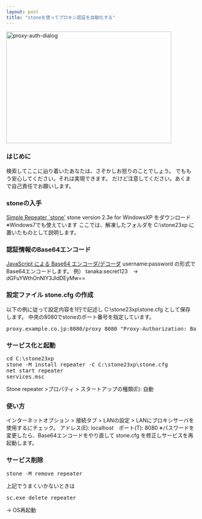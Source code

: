 ```yaml
---
layout: post
title: "stoneを使ってプロキシ認証を自動化する"
---
```

<img src="http://mel.mond.jp/nocorica.jp/blog/wp-content/uploads/2013/11/proxy-auth-dialog.png" alt="proxy-auth-dialog" width="439" height="296" class="alignnone size-full wp-image-337" /><!--more-->

<h3>はじめに</h3>
検索してここに辿り着いたあなたは、さぞかしお怒りのことでしょう。
でももう安心してください。それは実現できます。
だけど注意してください。あくまで自己責任でお願いします。


<h3>stoneの入手</h3>
<a href="http://www.gcd.org/sengoku/stone/Welcome.ja.html">Simple Repeater `stone'</a>
stone version 2.3e for WindowsXP をダウンロード
※Windows7でも使えています
ここでは、解凍したフォルダを C:\stone23xp に置いたものとして説明します。


<h3>認証情報のBase64エンコード</h3>
<a href="http://homepage3.nifty.com/georgei/hmetzger/base64.html">JavaScript による Base64 エンコーダ/デコーダ</a>
username:password の形式でBase64エンコードします。
例） tanaka:secret123　→　dGFuYWthOnNlY3JldDEyMw==


<h3>設定ファイル stone.cfg の作成</h3>
以下の例に従って設定内容を1行で記述し C:\stone23xp\stone.cfg として保存します。
中央の8080でstoneのポート番号を指定しています。
<pre class="lang:default decode:true " >
proxy.example.co.jp:8080/proxy 8080 "Proxy-Authorization: Basic dGFuYWthOnNlY3JldDEyMw=="
</pre> 


<h3>サービス化と起動</h3>
<pre class="lang:default decode:true " >
cd C:\stone23xp
stone -M install repeater -C C:\stone23xp\stone.cfg
net start repeater
services.msc
</pre> 
Stone repeater >プロパティ > スタートアップの種類(E): 自動


<h3>使い方</h3>
インターネットオプション > 接続タブ > LANの設定 > LANにプロキシサーバを使用するにチェック。
アドレス(E): localhost　ポート(T): 8080
※パスワードを変更したら、Base64エンコードをやり直して stone.cfg を修正しサービスを再起動します。


<h3>サービス削除</h3>
<pre class="lang:default decode:true " >
stone -M remove repeater
</pre>
上記でうまくいかないときは
<pre class="lang:default decode:true " >
sc.exe delete repeater
</pre>
→ OS再起動
